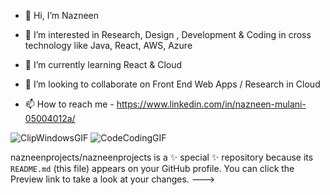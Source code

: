 - 👋 Hi, I’m Nazneen 

- 👀 I’m interested in Research, Design , Development & Coding in cross technology like Java, React, AWS, Azure
- 🌱 I’m currently learning React & Cloud 
- 💞️ I’m looking to collaborate on Front End Web Apps / Research in Cloud
- 📫 How to reach me - https://www.linkedin.com/in/nazneen-mulani-05004012a/

![ClipWindowsGIF](https://user-images.githubusercontent.com/50543241/165708340-7401d8c4-0252-4caf-9791-41a780b51fde.gif) ![CodeCodingGIF](https://user-images.githubusercontent.com/50543241/165710681-f98751fa-dd14-4489-a84f-19eba9b8bbd1.gif)




nazneenprojects/nazneenprojects is a ✨ special ✨ repository because its `README.md` (this file) appears on your GitHub profile.
You can click the Preview link to take a look at your changes.
--->
